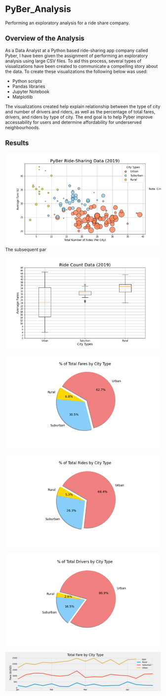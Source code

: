 # PyBer_Analysis
Performing an exploratory analysis for a ride share company.

## Overview of the Analysis
As a Data Analyst at a Python based ride-sharing app company called Pyber, I have been given the assignment of performing an exploratory analysis using large CSV files. To aid this process, several types of visualizations have been created to communicate a compelling story about the data. To create these visualizations the following below was used:
- Python scripts
- Pandas libraries
- Jupyter Notebook
- Matplotlib

The visualizations created help explain relationship between the type of city and number of drivers and riders, as well as the percentage of total fares, drivers, and riders by type of city. The end goal is to help Pyber improve accessability for users and determine affordability for underserved neighbourhoods.

## Results
![image_name](https://github.com/Mugunthan24/PyBer_Analysis/blob/main/analysis/Fig1.png)
The subsequent par

![image_name](https://github.com/Mugunthan24/PyBer_Analysis/blob/main/analysis/Fig2.png)

![image_name](https://github.com/Mugunthan24/PyBer_Analysis/blob/main/analysis/Fig3.png)

![image_name](https://github.com/Mugunthan24/PyBer_Analysis/blob/main/analysis/Fig4.png)

![image_name](https://github.com/Mugunthan24/PyBer_Analysis/blob/main/analysis/Fig5.png)

![image_name](https://github.com/Mugunthan24/PyBer_Analysis/blob/main/analysis/PyBer_fare_summary.png)